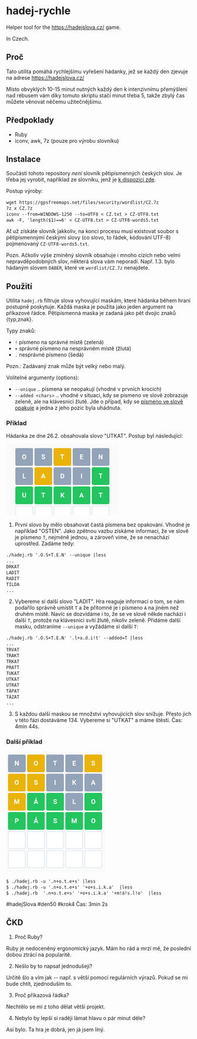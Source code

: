 # hadej-rychle
Helper tool for the https://hadejslova.cz/  game. 

In Czech.

## Proč

Tato utilita pomáhá rychlejšímu vyřešení hádanky, jež se každý den zjevuje na adrese 
https://hadejslova.cz/

Místo obvyklých 10-15 minut nutných každý den k intenzivnímu přemýšlení nad rébusem vám díky
tomuto skriptu stačí minut třeba 5, takže zbylý čas můžete věnovat něčemu užitečnějšímu.

## Předpoklady 

* Ruby
* iconv, awk, 7z (pouze pro výrobu slovníku)

## Instalace

Součástí tohoto repository _není_ slovník pětipísmenných českých slov. Je třeba jej vyrobit, 
například ze slovníku, jenž je [k dispozici zde](https://gpsfreemaps.net/navody/security/komplexni-cesky-a-slovensky-wordlist-ke-stazeni).

Postup výroby:

```
wget https://gpsfreemaps.net/files/security/wordlist/CZ.7z
7z x CZ.7z
iconv --from=WINDOWS-1250 --to=UTF8 < CZ.txt > CZ-UTF8.txt
awk -F, 'length($1)==6' < CZ-UTF8.txt > CZ-UTF8-words5.txt
```

Ať už získáte slovník jakkoliv, na konci procesu musí existovat soubor s pětipísmennými 
českými slovy (co slovo, to řádek, kódování UTF-8) pojmenovaný `CZ-UTF8-words5.txt`.

Pozn. Ačkoliv výše zmíněný slovník obsahuje i mnoho cizích nebo velmi nepravděpodobných slov,
některá slova vám neporadí. Např. 1.3. bylo hádaným slovem `DABÉR`, které ve `wordlist/CZ.7z`
nenajdete.

## Použití

Utilita `hadej.rb` filtruje slova vyhovující maskám, které hádanka během hraní postupně poskytuje.
Každá maska je použita jako jeden argument na příkazové řádce. Pětipísmenná maska je zadaná jako
pět dvojic znaků {typ,znak}.

Typy znaků:

* `!` písmeno na správné místě (zelená)
* `+` správné písmeno na nesprávném místě (žlutá)
* `.` nesprávné písmeno (šedá)

Pozn.: Zadávaný znak může být velký nebo malý.

Volitelné argumenty (options):

* `--unique`  .. písmena se neopakují (vhodné v prvních krocích)
* `--added <chars>`  .. vhodné v situaci, kdy se písmeno ve slově zobrazuje zeleně, ale na 
    klávesnici žlutě. Jde o případ, kdy se [písmeno ve slově opakuje](https://hadejslova.cz/faq) 
    a jedna z jeho pozic byla uhádnuta.

### Příklad

Hádanka ze dne 26.2. obsahovala slovo "UTKAT". Postup byl následující:

![alt příklad](example.png)

1. První slovo by mělo obsahovat častá písmena bez opakování. Vhodné je například "OSTEN".
    Jako zpětnou vazbu získáme informaci, že ve slově je písmeno `T`, nejméně jednou, a zároveň
    víme, že se nenachází uprostřed. Zadáme tedy:
    
```
./hadej.rb '.O.S+T.E.N' --unique |less
...
DRKAT
LADIT
RADIT
TILDA
...
```

2. Vybereme si další slovo "LADIT". Hra reaguje informací o tom, se nám podařilo správně 
    umístit `T` a že přítomné je i písmeno `A` na jiném než druhém místě. Navíc se dozvídáme
    i to, že se ve slově někde nachází i další `T`, protože na klávesnici svítí žlutě, 
    nikoliv zeleně. Přidáme další masku, odstraníme `--unique` a vyžádáme si další `T`:
    
```
./hadej.rb '.O.S+T.E.N' '.l+a.d.i!t' --added=T |less
...
TRVAT
TRAKT
TRKAT
PRATT
TUKAT
UTKAT
UTRAT
TÁPAT
TÁZAT
...
```

3. S každou další maskou se množství vyhovujících slov snižuje. Přesto jich v této fázi 
dostáváme 134. Vybereme si "UTKAT" a máme štěstí. Čas: 4min 44s.

### Další příklad

![alt příklad](example2.png)

```
$ ./hadej.rb -u '.n+o.t.e+s' |less
$ ./hadej.rb -u '.n+o.t.e+s' '+o+s.i.k.a'  |less
$ ./hadej.rb  '.n+o.t.e+s' '+o+s.i.k.a' '+m!á!s.l!o'  |less
```

#hadejSlova #den50 #krok4
Čas: 3min 2s

## ČKD

1. Proč Ruby?

Ruby je nedoceněný ergonomický jazyk. Mám ho rád a mrzí mě, že poslední dobou ztrácí na popularitě.

2. Nešlo by to napsat jednodušeji?

Určitě šlo a vím jak -- např. s větší pomocí regulárních výrazů. Pokud se mi bude chtít, zjednoduším to.

3. Proč příkazová řádka?

Nechtělo se mi z toho dělat větší projekt.

4. Nebylo by lepší si raději lámat hlavu o pár minut déle?

Asi bylo. Ta hra je dobrá, jen já jsem líný.



